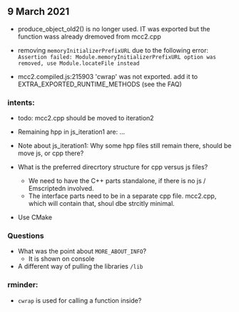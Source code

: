 
## 9 March 2021

* produce_object_old2() is no longer used. IT was exported but the function wass already dremoved from mcc2.cpp

* removing `memoryInitializerPrefixURL` due to the following error:
`Assertion failed: Module.memoryInitializerPrefixURL option was removed, use Module.locateFile instead`

* mcc2.compiled.js:215903 'cwrap' was not exported. add it to EXTRA_EXPORTED_RUNTIME_METHODS (see the FAQ)


### intents:
* todo: mcc2.cpp should be moved to iteration2
* Remaining hpp in js_iteration1 are: ...
* Note about js_iteration1: Why some hpp files still remain there, should be move js, or cpp there?

* What is the preferred direcrtory structure for cpp versus js files?
  * We need to have the C++ parts standalone, if there is no js / Emscriptedn involved.
  * The interface parts need to be in a separate cpp file. mcc2.cpp, which will contain that, shoul dbe strcitly minimal.

* Use CMake

### Questions
* What was the point about `MORE_ABOUT_INFO`?
    * It is shown on console
* A different way of pulling the libraries `/lib`

### rminder:
* `cwrap` is used for calling a function inside?
